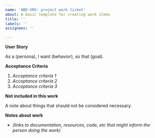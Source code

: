 ```yaml
---
name: 'ABD-VRO: project work ticket'
about: A basic template for creating work items
title: ''
labels: ''
assignees: ''

---
```


<!-- Template items below are optional but encouraged -->

**User Story**

As a (persona), I want (behavior), so that (goal).

**Acceptance Criteria**

1. _Acceptance criteria 1_
2. _Acceptance criteria 2_
3. _Acceptance criteria 3_

**Not included in this work**

A note about things that should not be considered necessary.

**Notes about work**
- _(links to documentation, resources, code, etc that might inform the person doing the work)_

